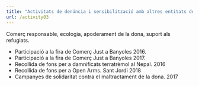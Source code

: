 ```yaml
---
title: "Activitats de denúncia i sensibilització amb altres entitats del Pla de l’Estany"
url: /activity03
---
```


Comerç responsable, ecologia, apoderament de la dona, suport als refugiats. 

* Participació a la fira de Comerç Just a Banyoles 2016. 
* Participació a la fira de Comerç Just a Banyoles 2017. 
* Recollida de fons per a damnificats terratrèmol al Nepal. 2016
* Recollida de fons per a Open Arms. Sant Jordi 2018
* Campanyes de solidaritat contra el maltractament de la dona. 2017


